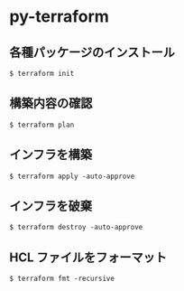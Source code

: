 # py-terraform

## 各種パッケージのインストール

```
$ terraform init
```

## 構築内容の確認

```
$ terraform plan
```

## インフラを構築

```
$ terraform apply -auto-approve
```

## インフラを破棄

```
$ terraform destroy -auto-approve
```

## HCL ファイルをフォーマット

```
$ terraform fmt -recursive
```
